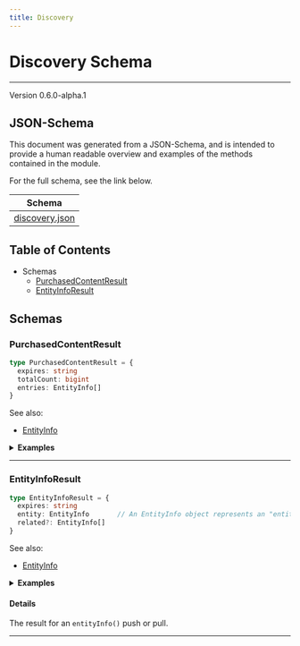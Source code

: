 ```yaml
---
title: Discovery
---
```

# Discovery Schema
---
Version 0.6.0-alpha.1


## JSON-Schema
This document was generated from a JSON-Schema, and is intended to provide a human readable overview and examples of the methods contained in the module.

For the full schema, see the link below.

| Schema |
|--------|
| [discovery.json](https://github.com/rdkcentral/firebolt-openrpc/blob/feature/badger-parity/src/schemas/discovery.json) |

## Table of Contents
 
 - Schemas
    - [PurchasedContentResult](#purchasedcontentresult)
    - [EntityInfoResult](#entityinforesult)

## Schemas

### PurchasedContentResult

```typescript
type PurchasedContentResult = {
  expires: string
  totalCount: bigint
  entries: EntityInfo[]
}
```

See also: 

 - [EntityInfo](../../schemas/entertainment#/definitions/entityinfo)


<details>
  <summary><b>Examples</b></summary>

```json
```

</details>

---

### EntityInfoResult

```typescript
type EntityInfoResult = {
  expires: string
  entity: EntityInfo       // An EntityInfo object represents an "entity" on the platform. Currently, only entities of type `program` are supported. `programType` must be supplied to identify the program type.
  related?: EntityInfo[]
}
```

See also: 

 - [EntityInfo](../../schemas/entertainment#/definitions/entityinfo)


<details>
  <summary><b>Examples</b></summary>

```json
```

</details>

#### Details

The result for an `entityInfo()` push or pull.

---


